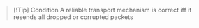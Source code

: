 
> [!Tip] Condition
> A reliable transport mechanism is correct iff it resends all dropped or corrupted packets


